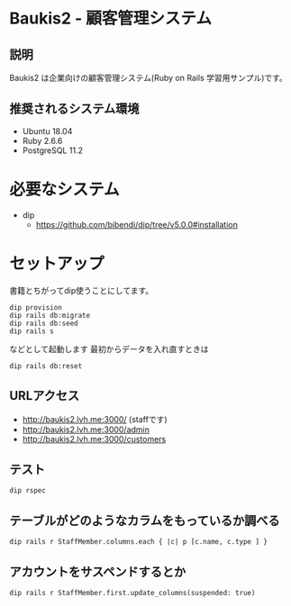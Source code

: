 # Baukis2 - 顧客管理システム

## 説明

Baukis2 は企業向けの顧客管理システム(Ruby on Rails 学習用サンプル)です。

## 推奨されるシステム環境

* Ubuntu 18.04
* Ruby 2.6.6
* PostgreSQL 11.2

# 必要なシステム

- dip
  - https://github.com/bibendi/dip/tree/v5.0.0#installation

# セットアップ

書籍とちがってdip使うことにしてます。

```
dip provision
dip rails db:migrate
dip rails db:seed
dip rails s
```

などとして起動します
最初からデータを入れ直すときは

```
dip rails db:reset
```
## URLアクセス

* http://baukis2.lvh.me:3000/ (staffです)
* http://baukis2.lvh.me:3000/admin
* http://baukis2.lvh.me:3000/customers

## テスト

```
dip rspec
```

## テーブルがどのようなカラムをもっているか調べる
```
dip rails r StaffMember.columns.each { |c| p [c.name, c.type ] }
```

## アカウントをサスペンドするとか
```
dip rails r StaffMember.first.update_columns(suspended: true)
```
